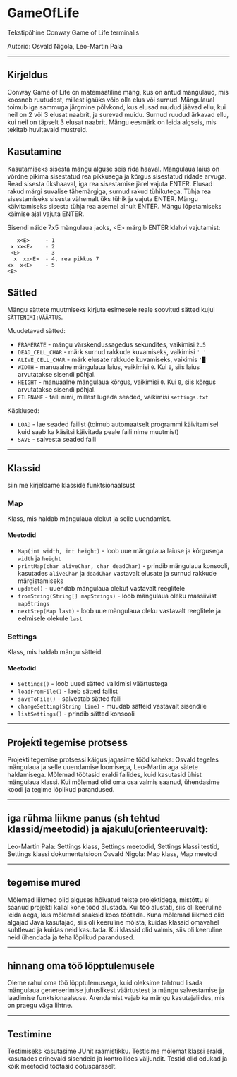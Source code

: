 # GameOfLife

Tekstipõhine Conway Game of Life terminalis

Autorid: Osvald Nigola, Leo-Martin Pala

---

## Kirjeldus

Conway Game of Life on matemaatiline mäng, kus on antud mängulaud, mis koosneb ruutudest, millest igaüks võib olla elus või surnud. Mängulaual toimub iga sammuga järgmine põlvkond, kus elusad ruudud jäävad ellu, kui neil on 2 või 3 elusat naabrit, ja surevad muidu. Surnud ruudud ärkavad ellu, kui neil on täpselt 3 elusat naabrit. Mängu eesmärk on leida algseis, mis tekitab huvitavaid mustreid.

## Kasutamine

Kasutamiseks sisesta mängu alguse seis rida haaval.
Mängulaua laius on võrdne pikima sisestatud rea pikkusega ja kõrgus sisestatud ridade arvuga.
Read sisesta ükshaaval, iga rea sisestamise järel vajuta ENTER.
Elusad rakud märgi suvalise tähemärgiga, surnud rakud tühikutega.
Tühja rea sisestamiseks sisesta vähemalt üks tühik ja vajuta ENTER.
Mängu käivitamiseks sisesta tühja rea asemel ainult ENTER.
Mängu lõpetamiseks käimise ajal vajuta ENTER.

Sisendi näide 7x5 mängulaua jaoks, \<E> märgib ENTER klahvi vajutamist:
```plaintext
   x<E>     - 1
 x xx<E>    - 2
 <E>        - 3
  x  xx<E>  - 4, rea pikkus 7
xx  x<E>    - 5
<E>
```

## Sätted

Mängu sättete muutmiseks kirjuta esimesele reale soovitud sätted kujul `SÄTTENIMI:VÄÄRTUS`.

Muudetavad sätted:

* `FRAMERATE` - mängu värskendussagedus sekundites, vaikimisi `2.5`
* `DEAD_CELL_CHAR` - märk surnud rakkude kuvamiseks, vaikimisi `' '`
* `ALIVE_CELL_CHAR` - märk elusate rakkude kuvamiseks, vaikimis `'█'`
* `WIDTH` - manuaalne mängulaua laius, vaikimisi `0`. Kui `0`, siis laius arvutatakse sisendi põhjal.
* `HEIGHT` - manuaalne mängulaua kõrgus, vaikimisi `0`. Kui `0`, siis kõrgus arvutatakse sisendi põhjal.
* `FILENAME` - faili nimi, millest lugeda seaded, vaikimisi `settings.txt`

Käsklused:

* `LOAD` - lae seaded failist (toimub automaatselt programmi käivitamisel kuid saab ka käsitsi käivitada peale faili nime muutmist)
* `SAVE` - salvesta seaded faili

---

## Klassid

siin me kirjeldame klasside funktsionaalsust

### Map

Klass, mis haldab mängulaua olekut ja selle uuendamist.

#### Meetodid

* `Map(int width, int height)` - loob uue mängulaua laiuse ja kõrgusega `width` ja `height`
* `printMap(char aliveChar, char deadChar)` - prindib mängulaua konsooli, kasutades `aliveChar` ja `deadChar` vastavalt elusate ja surnud rakkude märgistamiseks
* `update()` - uuendab mängulaua olekut vastavalt reeglitele
* `fromString(String[] mapStrings)` - loob mängulaua oleku massiivist `mapStrings`
* `nextStep(Map last)` - loob uue mängulaua oleku vastavalt reeglitele ja eelmisele olekule `last`
### Settings

Klass, mis haldab mängu sätteid.

#### Meetodid

* `Settings()` - loob uued sätted vaikimisi väärtustega
* `loadFromFile()` - laeb sätted failist
* `saveToFile()` - salvestab sätted faili
* `changeSetting(String line)` - muudab sätteid vastavalt sisendile
* `listSettings()` - prindib sätted konsooli

---

## Projeḱti tegemise protsess

Projekti tegemise protsessi käigus jagasime tööd kaheks: Osvald tegeles mängulaua ja selle uuendamise loomisega, Leo-Martin aga sätete haldamisega. Mõlemad töötasid eraldi failides, kuid kasutasid ühist mängulaua klassi. Kui mõlemad olid oma osa valmis saanud, ühendasime koodi ja tegime lõplikud parandused.

---

## iga rühma liikme panus (sh tehtud klassid/meetodid) ja ajakulu(orienteeruvalt):

Leo-Martin Pala: Settings klass, Settings meetodid, Settings klassi testid, Settings klassi dokumentatsioon
Osvald Nigola: Map klass, Map meetod

---

## tegemise mured

Mõlemad liikmed olid alguses hõivatud teiste projektidega, mistõttu ei saanud projekti kallal kohe tööd alustada. Kui töö alustati, siis oli keeruline leida aega, kus mõlemad saaksid koos töötada. Kuna mõlemad liikmed olid algajad Java kasutajad, siis oli keeruline mõista, kuidas klassid omavahel suhtlevad ja kuidas neid kasutada. Kui klassid olid valmis, siis oli keeruline neid ühendada ja teha lõplikud parandused.

---

## hinnang oma töö lõpptulemusele

Oleme rahul oma töö lõpptulemusega, kuid oleksime tahtnud lisada mängulaua genereerimise juhuslikest väärtustest ja mängu salvestamise ja laadimise funktsionaalsuse. Arendamist vajab ka mängu kasutajaliides, mis on praegu väga lihtne.

---
## Testimine

Testimiseks kasutasime JUnit raamistikku. Testisime mõlemat klassi eraldi, kasutades erinevaid sisendeid ja kontrollides väljundit. Testid olid edukad ja kõik meetodid töötasid ootuspäraselt.